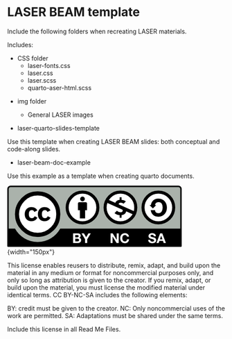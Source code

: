 # LASER BEAM template

Include the following folders when recreating LASER materials.

Includes:

 * CSS folder
   - laser-fonts.css
   - laser.css
   - laser.scss
   - quarto-aser-html.scss
  
- img folder
  - General LASER images
 
- laser-quarto-slides-template

Use this template when creating LASER BEAM slides: both conceptual and code-along slides.

- laser-beam-doc-example

Use this example as a template when creating quarto documents.

![](img/ccomons.png){width="150px"}

This license enables reusers to distribute, remix, adapt, and build upon the material in any medium or format for noncommercial purposes only, and only so long as attribution is given to the creator. If you remix, adapt, or build upon the material, you must license the modified material under identical terms. CC BY-NC-SA includes the following elements:

 BY: credit must be given to the creator.
 NC: Only noncommercial uses of the work are permitted.
 SA: Adaptations must be shared under the same terms.
 
 Include this license in all Read Me Files.
